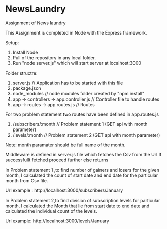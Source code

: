 # NewsLaundry
Assignment of News laundry


This Assignment is completed in Node with the Express framework.

Setup:
1) Install Node
2) Pull of the repository in any local folder.
3) Run "node server.js" which will start server at localhost:3000

Folder structre:

1) server.js  // Application has to be started with this file
2) package.json 
2) node_modules // node modules folder created by "npm install"
3) app -> controllers -> app.controller.js  // Controller file to handle routes
4) app -> routes -> app.routes.js  // Routes 


For two problem statement two routes have been defined in app.routes.js

1) /subscribers/:month   // Problem statement 1 (GET api with month parameter)
2) /levels/:month  // Problem statement 2 (GET api with month parameter)

Note: month paramater should be full name of the month.

Middleware is defined in server.js file which fetches the Csv from the Url.If successfullt fetched proceed further
else returns

In Problem statement 1 ,to find number of gainers and losers for the given month,
I calculated the count of start date and end date for the particular month from Csv file.

Url example : http://localhost:3000/subscribers/January 

In Problem statement 2,to find division of subscription levels for particular month,
I calculated the Month that lie from start date to end date and calculated the individual count of the levels.

Url example: http://localhost:3000/levels/January
